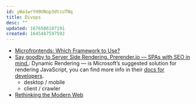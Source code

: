 ```yaml
---
id: yWa1wrYH9UNop3dtcuTNq
title: Divops
desc: ""
updated: 1676506187191
created: 1645487597592
---
```


- [Microfrontends: Which Framework to Use?](https://levelup.gitconnected.com/microfrontends-which-framework-to-use-457d5bed173e)
- [Say goodby to Server Side Rendering. Prerender.io — SPAs with SEO in mind.](https://sviat-kuzhelev.medium.com/say-goodby-to-server-side-rendering-prerender-io-spas-with-seo-in-mind-62e6f68eb323): Dynamic Rendering — is Microsoft’s suggested solution for rendering JavaScript, you can find more info in their [docs for developers](https://developers.google.com/search/docs/guides/dynamic-rendering).
  - desktop / mobile
  - client / crawler
- [Rethinking the Modern Web](https://dev.to/oxharris/rethinking-the-modern-web-5cn1)
